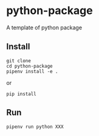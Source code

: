 # python-package
A template of python package

## Install
```
git clone
cd python-package
pipenv install -e .
```
or
```
pip install 
```

## Run
```
pipenv run python XXX
```

